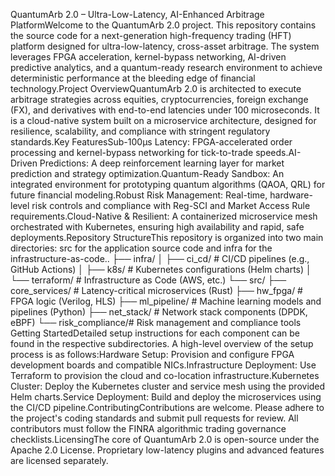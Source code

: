QuantumArb 2.0 – Ultra-Low-Latency, AI-Enhanced Arbitrage PlatformWelcome to the QuantumArb 2.0 project. This repository contains the source code for a next-generation high-frequency trading (HFT) platform designed for ultra-low-latency, cross-asset arbitrage. The system leverages FPGA acceleration, kernel-bypass networking, AI-driven predictive analytics, and a quantum-ready research environment to achieve deterministic performance at the bleeding edge of financial technology.Project OverviewQuantumArb 2.0 is architected to execute arbitrage strategies across equities, cryptocurrencies, foreign exchange (FX), and derivatives with end-to-end latencies under 100 microseconds. It is a cloud-native system built on a microservice architecture, designed for resilience, scalability, and compliance with stringent regulatory standards.Key FeaturesSub-100µs Latency: FPGA-accelerated order processing and kernel-bypass networking for tick-to-trade speeds.AI-Driven Predictions: A deep reinforcement learning layer for market prediction and strategy optimization.Quantum-Ready Sandbox: An integrated environment for prototyping quantum algorithms (QAOA, QRL) for future financial modeling.Robust Risk Management: Real-time, hardware-level risk controls and compliance with Reg-SCI and Market Access Rule requirements.Cloud-Native & Resilient: A containerized microservice mesh orchestrated with Kubernetes, ensuring high availability and rapid, safe deployments.Repository StructureThis repository is organized into two main directories: src for the application source code and infra for the infrastructure-as-code..
├── infra/
│   ├── ci_cd/          # CI/CD pipelines (e.g., GitHub Actions)
│   ├── k8s/            # Kubernetes configurations (Helm charts)
│   └── terraform/      # Infrastructure as Code (AWS, etc.)
└── src/
    ├── core_services/  # Latency-critical microservices (Rust)
    ├── hw_fpga/        # FPGA logic (Verilog, HLS)
    ├── ml_pipeline/    # Machine learning models and pipelines (Python)
    ├── net_stack/      # Network stack components (DPDK, eBPF)
    └── risk_compliance/# Risk management and compliance tools
Getting StartedDetailed setup instructions for each component can be found in the respective subdirectories. A high-level overview of the setup process is as follows:Hardware Setup: Provision and configure FPGA development boards and compatible NICs.Infrastructure Deployment: Use Terraform to provision the cloud and co-location infrastructure.Kubernetes Cluster: Deploy the Kubernetes cluster and service mesh using the provided Helm charts.Service Deployment: Build and deploy the microservices using the CI/CD pipeline.ContributingContributions are welcome. Please adhere to the project's coding standards and submit pull requests for review. All contributors must follow the FINRA algorithmic trading governance checklists.LicensingThe core of QuantumArb 2.0 is open-source under the Apache 2.0 License. Proprietary low-latency plugins and advanced features are licensed separately.
